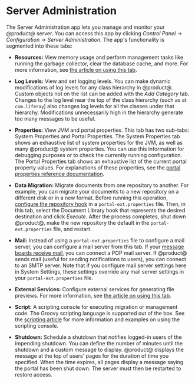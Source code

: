 # Server Administration

The Server Administration app lets you manage and monitor your @product@ server. 
You can access this app by clicking *Control Panel* &rarr; *Configuration* 
&rarr; *Server Administration*. The app's functionality is segmented into these 
tabs: 

-   **Resources:** View memory usage and perform management tasks like running 
    the garbage collector, clear the database cache, and more. For more 
    information, see 
    [the article on using this tab](liferay.com). 

-   **Log Levels:** View and set logging levels. You can make dynamic 
    modifications of log levels for any class hierarchy in @product@. Custom 
    objects not on the list can be added with the *Add Category* tab. Changes to 
    the log level near the top of the class hierarchy (such as at `com.liferay`) 
    also changes log levels for all the classes under that hierarchy. 
    Modifications unnecessarily high in the hierarchy generate too many messages 
    to be useful. 

-   **Properties:** View JVM and portal properties. This tab has two sub-tabs: 
    System Properties and Portal Properties. The System Properties tab shows an 
    exhaustive list of system properties for the JVM, as well as many @product@ 
    system properties. You can use this information for debugging purposes or to 
    check the currently running configuration. The Portal Properties tab shows 
    an exhaustive list of the current portal property values. For explanations 
    of these properties, see the 
    [portal properties reference documentation](@platform-ref@/7.1-latest/propertiesdoc/portal.properties.html). 

-   **Data Migration:** Migrate documents from one repository to another. For 
    example, you can migrate your documents to a new repository on a different 
    disk or in a new format. Before running this operation, 
    [configure the repository hook](/discover/deployment/-/knowledge_base/7-1/document-repository-configuration)
    in a `portal-ext.properties` file. Then, in this tab, select the Document 
    Library hook that represents the desired destination and click *Execute*. 
    After the process completes, shut down @product@, make the new repository 
    the default in the `portal-ext.properties` file, and restart. 

-   **Mail:** Instead of using a `portal-ext.properties` file to configure a 
    mail server, you can configure a mail server from this tab. If your 
    [message boards receive mail](/discover/portal/-/knowledge_base/7-1/user-subscriptions-and-mailing-lists), 
    you can connect a POP mail server. If @product@ sends mail (useful for 
    sending notifications to users), you can connect to an SMTP server. Note 
    that if you configure mail server settings here in System Settings, these 
    settings override any mail server settings in your `portal-ext.properties` 
    file. 

-   **External Services:** Configure external services for generating file 
    previews. For more information, see 
    [the article on using this tab](liferay.com). 

-   **Script:** A scripting console for executing migration or management code. 
    The Groovy scripting language is supported out of the box. See the 
    [scripting article](/discover/portal/-/knowledge_base/7-1/using-liferays-script-engine)
    for more information and examples on using the scripting console. 

-   **Shutdown:** Schedule a shutdown that notifies logged-in users of the 
    impending shutdown. You can define the number of minutes until the shutdown 
    and a custom message to display. @product@ displays the message at the top 
    of users' pages for the duration of time you specified. When the time 
    expires, all pages display a message saying the portal has been shut down. 
    The server must then be restarted to restore access. 

